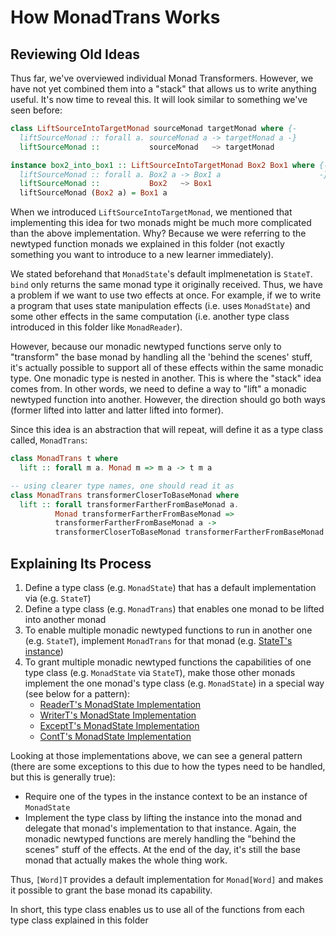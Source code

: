 # How MonadTrans Works

## Reviewing Old Ideas

Thus far, we've overviewed individual Monad Transformers. However, we have not yet combined them into a "stack" that allows us to write anything useful. It's now time to reveal this. It will look similar to something we've seen before:
```haskell
class LiftSourceIntoTargetMonad sourceMonad targetMonad where {-
  liftSourceMonad :: forall a. sourceMonad a -> targetMonad a -}
  liftSourceMonad ::           sourceMonad   ~> targetMonad

instance box2_into_box1 :: LiftSourceIntoTargetMonad Box2 Box1 where {-
  liftSourceMonad :: forall a. Box2 a -> Box1 a                      -}
  liftSourceMonad ::           Box2   ~> Box1
  liftSourceMonad (Box2 a) = Box1 a
```
When we introduced `LiftSourceIntoTargetMonad`, we mentioned that implementing this idea for two monads might be much more complicated than the above implementation. Why? Because we were referring to the newtyped function monads we explained in this folder (not exactly something you want to introduce to a new learner immediately).

We stated beforehand that `MonadState`'s default implmenetation is `StateT`. `bind` only returns the same monad type it originally received. Thus, we have a problem if we want to use two effects at once. For example, if we to write a program that uses state manipulation effects (i.e. uses  `MonadState`) and some other effects in the same computation (i.e. another type class introduced in this folder like `MonadReader`).

However, because our monadic newtyped functions serve only to "transform" the base monad by handling all the 'behind the scenes' stuff, it's actually possible to support all of these effects within the same monadic type. One monadic type is nested in another. This is where the "stack" idea comes from. In other words, we need to define a way to "lift" a monadic newtyped function into another. However, the direction should go both ways (former lifted into latter and latter lifted into former).

Since this idea is an abstraction that will repeat, will define it as a type class called, `MonadTrans`:
```haskell
class MonadTrans t where
  lift :: forall m a. Monad m => m a -> t m a

-- using clearer type names, one should read it as
class MonadTrans transformerCloserToBaseMonad where
  lift :: forall transformerFartherFromBaseMonad a.
          Monad transformerFartherFromBaseMonad =>
          transformerFartherFromBaseMonad a ->
          transformerCloserToBaseMonad transformerFartherFromBaseMonad a
```

## Explaining Its Process

1. Define a type class (e.g. `MonadState`) that has a default implementation via (e.g. `StateT`)
2. Define a type class (e.g. `MonadTrans`) that enables one monad to be lifted into another monad
3. To enable multiple monadic newtyped functions to run in another one (e.g. `StateT`), implement `MonadTrans` for that monad (e.g. [StateT's instance](https://github.com/purescript/purescript-transformers/blob/v4.1.0/src/Control/Monad/State/Trans.purs#L95))
4. To grant multiple monadic newtyped functions the capabilities of one type class (e.g. `MonadState` via `StateT`), make those other monads implement the one monad's type class (e.g. `MonadState`) in a special way (see below for a pattern):
    - [ReaderT's MonadState Implementation](https://github.com/purescript/purescript-transformers/blob/v4.1.0/src/Control/Monad/Reader/Trans.purs#L106)
    - [WriterT's MonadState Implementation](https://github.com/purescript/purescript-transformers/blob/v4.1.0/src/Control/Monad/Writer/Trans.purs#L115)
    - [ExceptT's MonadState Implementation](https://github.com/purescript/purescript-transformers/blob/v4.1.0/src/Control/Monad/Except/Trans.purs#L124)
    - [ContT's MonadState Implementation](https://github.com/purescript/purescript-transformers/blob/v4.1.0/src/Control/Monad/Cont/Trans.purs#L68)

Looking at those implementations above, we can see a general pattern (there are some exceptions to this due to how the types need to be handled, but this is generally true):
- Require one of the types in the instance context to be an instance of `MonadState`
- Implement the type class by lifting the instance into the monad and delegate that monad's implementation to that instance. Again, the monadic newtyped functions are merely handling the "behind the scenes" stuff of the effects. At the end of the day, it's still the base monad that actually makes the whole thing work.

Thus, `[Word]T` provides a default implementation for `Monad[Word]` and makes it possible to grant the base monad its capability.

In short, this type class enables us to use all of the functions from each type class explained in this folder
